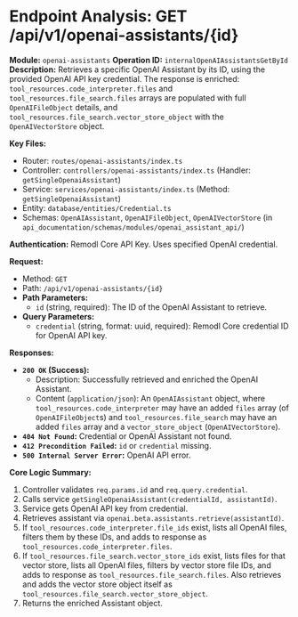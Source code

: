 # Endpoint Analysis: GET /api/v1/openai-assistants/{id}

**Module:** `openai-assistants`
**Operation ID:** `internalOpenAIAssistantsGetById`
**Description:** Retrieves a specific OpenAI Assistant by its ID, using the provided OpenAI API key credential. The response is enriched: `tool_resources.code_interpreter.files` and `tool_resources.file_search.files` arrays are populated with full `OpenAIFileObject` details, and `tool_resources.file_search.vector_store_object` with the `OpenAIVectorStore` object.

**Key Files:**
*   Router: `routes/openai-assistants/index.ts`
*   Controller: `controllers/openai-assistants/index.ts` (Handler: `getSingleOpenaiAssistant`)
*   Service: `services/openai-assistants/index.ts` (Method: `getSingleOpenaiAssistant`)
*   Entity: `database/entities/Credential.ts`
*   Schemas: `OpenAIAssistant`, `OpenAIFileObject`, `OpenAIVectorStore` (in `api_documentation/schemas/modules/openai_assistant_api/`)

**Authentication:** Remodl Core API Key. Uses specified OpenAI credential.

**Request:**
*   Method: `GET`
*   Path: `/api/v1/openai-assistants/{id}`
*   **Path Parameters:**
    *   `id` (string, required): The ID of the OpenAI Assistant to retrieve.
*   **Query Parameters:**
    *   `credential` (string, format: uuid, required): Remodl Core credential ID for OpenAI API key.

**Responses:**

*   **`200 OK` (Success):**
    *   Description: Successfully retrieved and enriched the OpenAI Assistant.
    *   Content (`application/json`): An `OpenAIAssistant` object, where `tool_resources.code_interpreter` may have an added `files` array (of `OpenAIFileObject`s) and `tool_resources.file_search` may have an added `files` array and a `vector_store_object` (`OpenAIVectorStore`).
*   **`404 Not Found`:** Credential or OpenAI Assistant not found.
*   **`412 Precondition Failed`:** `id` or `credential` missing.
*   **`500 Internal Server Error`:** OpenAI API error.

**Core Logic Summary:**
1. Controller validates `req.params.id` and `req.query.credential`.
2. Calls service `getSingleOpenaiAssistant(credentialId, assistantId)`.
3. Service gets OpenAI API key from credential.
4. Retrieves assistant via `openai.beta.assistants.retrieve(assistantId)`.
5. If `tool_resources.code_interpreter.file_ids` exist, lists all OpenAI files, filters them by these IDs, and adds to response as `tool_resources.code_interpreter.files`.
6. If `tool_resources.file_search.vector_store_ids` exist, lists files for that vector store, lists all OpenAI files, filters by vector store file IDs, and adds to response as `tool_resources.file_search.files`. Also retrieves and adds the vector store object itself as `tool_resources.file_search.vector_store_object`.
7. Returns the enriched Assistant object.
